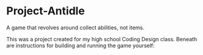 # Project-Antidle
A game that revolves around collect abilities, not items.

This was a project created for my high school Coding Design class. Beneath are instructions for building and running the game yourself:

